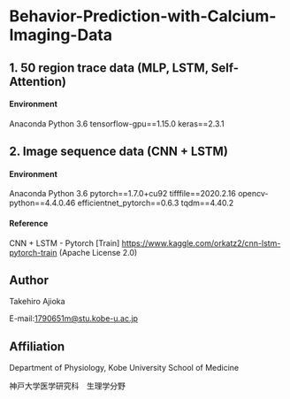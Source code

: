 # Behavior-Prediction-with-Calcium-Imaging-Data

## 1. 50 region trace data (MLP, LSTM, Self-Attention)

#### Environment
Anaconda
Python 3.6
tensorflow-gpu==1.15.0
keras==2.3.1

## 2. Image sequence data (CNN + LSTM)

#### Environment
Anaconda
Python 3.6
pytorch==1.7.0+cu92
tifffile==2020.2.16
opencv-python==4.4.0.46
efficientnet_pytorch==0.6.3
tqdm==4.40.2

#### Reference
CNN + LSTM - Pytorch [Train] https://www.kaggle.com/orkatz2/cnn-lstm-pytorch-train (Apache License 2.0)

## Author
Takehiro Ajioka

E-mail:1790651m@stu.kobe-u.ac.jp

## Affiliation

Department of Physiology, Kobe University School of Medicine

神戸大学医学研究科　生理学分野

